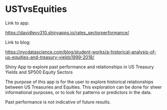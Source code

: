 # USTvsEquities

Link to app:

https://davidlevy310.shinyapps.io/rates_sectorperformance/

Link to blog:

https://nycdatascience.com/blog/student-works/a-historical-analysis-of-us-equities-and-treasury-yields1999-2018/

Shiny App to explore past performance and relationships in US Treasury Yields and SP500 Equity Sectors

The purpose of this app is for the user to explore historical relationships between US Treasuries and Equities. This exploration can be done for sheer informational purposes, or to look for patterns or predictors in the data.

Past performance is not indicative of future results.
